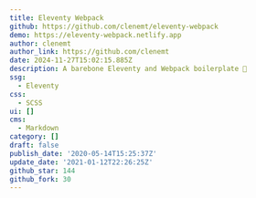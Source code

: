 ```yaml
---
title: Eleventy Webpack
github: https://github.com/clenemt/eleventy-webpack
demo: https://eleventy-webpack.netlify.app
author: clenemt
author_link: https://github.com/clenemt
date: 2024-11-27T15:02:15.885Z
description: A barebone Eleventy and Webpack boilerplate 🎈
ssg:
  - Eleventy
css:
  - SCSS
ui: []
cms:
  - Markdown
category: []
draft: false
publish_date: '2020-05-14T15:25:37Z'
update_date: '2021-01-12T22:26:25Z'
github_star: 144
github_fork: 30
---
```

